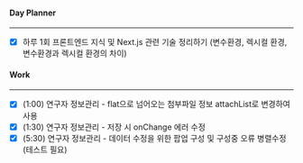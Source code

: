 
#### Day Planner
---
- [x] 하루 1회 프론트엔드 지식 및 Next.js 관련 기술 정리하기 (변수환경, 렉시컬 환경, 변수환경과 렉시컬 환경의 차이)


#### Work
---
- [x] (1:00) 연구자 정보관리 - flat으로 넘어오는 첨부파일 정보 attachList로 변경하여 사용
- [x] (1:30) 연구자 정보관리 - 저장 시 onChange 에러 수정
- [x] (5:30) 연구자 정보관리 - 데이터 수정을 위한 팝업 구성 및 구성중 오류 병렬수정(테스트 필요)
